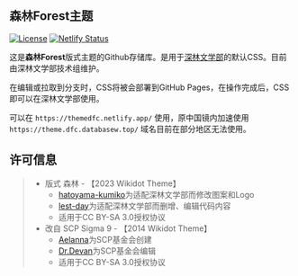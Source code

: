 ## 森林Forest主题

[![License](https://img.shields.io/badge/License-CC%20BY--SA%203.0-lightgrey.svg)]([https://creativecommons.org/licenses/by-sa/3.0/deed.cn](https://creativecommons.org/licenses/by-sa/3.0/deed.zh))
[![Netlify Status](https://api.netlify.com/api/v1/badges/fd45904a-593e-4030-a7a5-612cc9fd0ab2/deploy-status)](https://app.netlify.com/sites/themedfc/deploys)
  
这是**森林Forest**版式主题的Github存储库。是用于[深林文学部](https://deep-forest-club.wikidot.com/)的默认CSS。目前由深林文学部技术组维护。

在编辑或拉取到分支时，CSS将被会部署到GitHub Pages，在操作完成后，CSS即可以在深林文学部使用。 

可以在 `https://themedfc.netlify.app/` 使用，原中国镜内加速使用 `https://theme.dfc.databasew.top/` 域名目前在部分地区无法使用。

## 许可信息

> * 版式 森林 - 【2023 Wikidot Theme】
>   * [hatoyama-kumiko](http://www.wikidot.com/user:info/hatoyama-kumiko)为适配深林文学部而修改图案和Logo
>   * [lest-day](http://www.wikidot.com/user:info/lest-day)为适配深林文学部而删增、编辑代码内容
>   * 适用于CC BY-SA 3.0授权协议
> * 改自 SCP Sigma 9 - 【2014 Wikidot Theme】
>   * [Aelanna](http://www.wikidot.com/user:info/lest-day)为SCP基金会创建
>   * [Dr.Devan](http://www.wikidot.com/user:info/Dr-Devan)为SCP基金会编辑
>   * 适用于CC BY-SA 3.0授权协议
